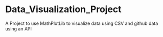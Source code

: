# Data_Visualization_Project
 A Project to use MathPlotLib to visualize data using CSV and github data using an API
